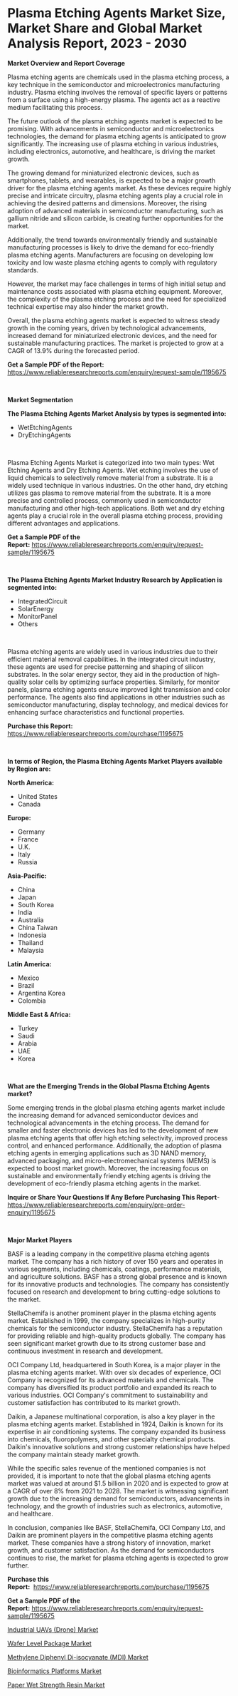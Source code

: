 <p><h1>Plasma Etching Agents Market Size, Market Share and Global Market Analysis Report, 2023 - 2030</h1></p><p><strong>Market Overview and Report Coverage</strong></p>
<p><p>Plasma etching agents are chemicals used in the plasma etching process, a key technique in the semiconductor and microelectronics manufacturing industry. Plasma etching involves the removal of specific layers or patterns from a surface using a high-energy plasma. The agents act as a reactive medium facilitating this process.</p><p>The future outlook of the plasma etching agents market is expected to be promising. With advancements in semiconductor and microelectronics technologies, the demand for plasma etching agents is anticipated to grow significantly. The increasing use of plasma etching in various industries, including electronics, automotive, and healthcare, is driving the market growth.</p><p>The growing demand for miniaturized electronic devices, such as smartphones, tablets, and wearables, is expected to be a major growth driver for the plasma etching agents market. As these devices require highly precise and intricate circuitry, plasma etching agents play a crucial role in achieving the desired patterns and dimensions. Moreover, the rising adoption of advanced materials in semiconductor manufacturing, such as gallium nitride and silicon carbide, is creating further opportunities for the market.</p><p>Additionally, the trend towards environmentally friendly and sustainable manufacturing processes is likely to drive the demand for eco-friendly plasma etching agents. Manufacturers are focusing on developing low toxicity and low waste plasma etching agents to comply with regulatory standards.</p><p>However, the market may face challenges in terms of high initial setup and maintenance costs associated with plasma etching equipment. Moreover, the complexity of the plasma etching process and the need for specialized technical expertise may also hinder the market growth.</p><p>Overall, the plasma etching agents market is expected to witness steady growth in the coming years, driven by technological advancements, increased demand for miniaturized electronic devices, and the need for sustainable manufacturing practices. The market is projected to grow at a CAGR of 13.9% during the forecasted period.</p></p>
<p><strong>Get a Sample PDF of the Report:</strong> <a href="https://www.reliableresearchreports.com/enquiry/request-sample/1195675">https://www.reliableresearchreports.com/enquiry/request-sample/1195675</a></p>
<p>&nbsp;</p>
<p><strong>Market Segmentation</strong></p>
<p><strong>The Plasma Etching Agents Market Analysis by types is segmented into:</strong></p>
<p><ul><li>WetEtchingAgents</li><li>DryEtchingAgents</li></ul></p>
<p>&nbsp;</p>
<p><p>Plasma Etching Agents Market is categorized into two main types: Wet Etching Agents and Dry Etching Agents. Wet etching involves the use of liquid chemicals to selectively remove material from a substrate. It is a widely used technique in various industries. On the other hand, dry etching utilizes gas plasma to remove material from the substrate. It is a more precise and controlled process, commonly used in semiconductor manufacturing and other high-tech applications. Both wet and dry etching agents play a crucial role in the overall plasma etching process, providing different advantages and applications.</p></p>
<p><strong>Get a Sample PDF of the Report:</strong>&nbsp;<a href="https://www.reliableresearchreports.com/enquiry/request-sample/1195675">https://www.reliableresearchreports.com/enquiry/request-sample/1195675</a></p>
<p>&nbsp;</p>
<p><strong>The Plasma Etching Agents Market Industry Research by Application is segmented into:</strong></p>
<p><ul><li>IntegratedCircuit</li><li>SolarEnergy</li><li>MonitorPanel</li><li>Others</li></ul></p>
<p>&nbsp;</p>
<p><p>Plasma etching agents are widely used in various industries due to their efficient material removal capabilities. In the integrated circuit industry, these agents are used for precise patterning and shaping of silicon substrates. In the solar energy sector, they aid in the production of high-quality solar cells by optimizing surface properties. Similarly, for monitor panels, plasma etching agents ensure improved light transmission and color performance. The agents also find applications in other industries such as semiconductor manufacturing, display technology, and medical devices for enhancing surface characteristics and functional properties.</p></p>
<p><strong>Purchase this Report:</strong>&nbsp; <a href="https://www.reliableresearchreports.com/purchase/1195675">https://www.reliableresearchreports.com/purchase/1195675</a></p>
<p>&nbsp;</p>
<p><strong>In terms of Region, the Plasma Etching Agents Market Players available by Region are:</strong></p>
<p>
    <p> <strong> North America: </strong>
        <ul>
            <li>United States</li>
            <li>Canada</li>
        </ul>
        </p> 
    <p> <strong> Europe: </strong>
        <ul>
            <li>Germany</li>
            <li>France</li>
            <li>U.K.</li>
            <li>Italy</li>
            <li>Russia</li>
        </ul>
        </p> 
    <p> <strong> Asia-Pacific: </strong>
        <ul>
            <li>China</li>
            <li>Japan</li>
            <li>South Korea</li>
            <li>India</li>
            <li>Australia</li>
            <li>China Taiwan</li>
            <li>Indonesia</li>
            <li>Thailand</li>
            <li>Malaysia</li>
        </ul>
        </p> 
    <p> <strong> Latin America: </strong>
        <ul>
            <li>Mexico</li>
            <li>Brazil</li>
            <li>Argentina Korea</li>
            <li>Colombia</li>
        </ul>
        </p> 
    <p> <strong> Middle East & Africa: </strong>
        <ul>
            <li>Turkey</li>
            <li>Saudi</li>
            <li>Arabia</li>
            <li>UAE</li>
            <li>Korea</li>
        </ul>
    </p>
    </p>
<p>&nbsp;</p>
<p><strong>What are the Emerging Trends in the Global Plasma Etching Agents market?</strong></p>
<p><p>Some emerging trends in the global plasma etching agents market include the increasing demand for advanced semiconductor devices and technological advancements in the etching process. The demand for smaller and faster electronic devices has led to the development of new plasma etching agents that offer high etching selectivity, improved process control, and enhanced performance. Additionally, the adoption of plasma etching agents in emerging applications such as 3D NAND memory, advanced packaging, and micro-electromechanical systems (MEMS) is expected to boost market growth. Moreover, the increasing focus on sustainable and environmentally friendly etching agents is driving the development of eco-friendly plasma etching agents in the market.</p></p>
<p><strong>Inquire or Share Your Questions If Any Before Purchasing This Report</strong>- <a href="https://www.reliableresearchreports.com/enquiry/pre-order-enquiry/1195675">https://www.reliableresearchreports.com/enquiry/pre-order-enquiry/1195675</a></p>
<p>&nbsp;</p>
<p><strong>Major Market Players</strong></p>
<p><p>BASF is a leading company in the competitive plasma etching agents market. The company has a rich history of over 150 years and operates in various segments, including chemicals, coatings, performance materials, and agriculture solutions. BASF has a strong global presence and is known for its innovative products and technologies. The company has consistently focused on research and development to bring cutting-edge solutions to the market.</p><p>StellaChemifa is another prominent player in the plasma etching agents market. Established in 1999, the company specializes in high-purity chemicals for the semiconductor industry. StellaChemifa has a reputation for providing reliable and high-quality products globally. The company has seen significant market growth due to its strong customer base and continuous investment in research and development.</p><p>OCI Company Ltd, headquartered in South Korea, is a major player in the plasma etching agents market. With over six decades of experience, OCI Company is recognized for its advanced materials and chemicals. The company has diversified its product portfolio and expanded its reach to various industries. OCI Company's commitment to sustainability and customer satisfaction has contributed to its market growth.</p><p>Daikin, a Japanese multinational corporation, is also a key player in the plasma etching agents market. Established in 1924, Daikin is known for its expertise in air conditioning systems. The company expanded its business into chemicals, fluoropolymers, and other specialty chemical products. Daikin's innovative solutions and strong customer relationships have helped the company maintain steady market growth.</p><p>While the specific sales revenue of the mentioned companies is not provided, it is important to note that the global plasma etching agents market was valued at around $1.5 billion in 2020 and is expected to grow at a CAGR of over 8% from 2021 to 2028. The market is witnessing significant growth due to the increasing demand for semiconductors, advancements in technology, and the growth of industries such as electronics, automotive, and healthcare.</p><p>In conclusion, companies like BASF, StellaChemifa, OCI Company Ltd, and Daikin are prominent players in the competitive plasma etching agents market. These companies have a strong history of innovation, market growth, and customer satisfaction. As the demand for semiconductors continues to rise, the market for plasma etching agents is expected to grow further.</p></p>
<p><strong>Purchase this Report:</strong>&nbsp;&nbsp;<a href="https://www.reliableresearchreports.com/purchase/1195675">https://www.reliableresearchreports.com/purchase/1195675</a></p>
<p></p>
<p><strong>Get a Sample PDF of the Report:</strong>&nbsp;<a href="https://www.reliableresearchreports.com/enquiry/request-sample/1195675">https://www.reliableresearchreports.com/enquiry/request-sample/1195675</a></p>
<p><p><a href="https://www.linkedin.com/pulse/industrial-uavs-drone-market-share-amp-new-trends-analysis-plzsc/">Industrial UAVs (Drone) Market</a></p><p><a href="https://medium.com/@hazelharvey1918/wafer-level-package-market-size-cagr-trends-2024-2030-cc1d36b9a726">Wafer Level Package Market</a></p><p><a href="https://www.linkedin.com/pulse/decoding-methylene-diphenyl-di-isocyanate-mdi-market-deep-72fce/">Methylene Diphenyl Di-isocyanate (MDI) Market</a></p><p><a href="https://medium.com/@kyliebodei/bioinformatics-platforms-market-size-cagr-trends-2024-2030-bc167fcd2359">Bioinformatics Platforms Market</a></p><p><a href="https://github.com/abbypearson7765/Market-Research-Report-List-1/blob/main/paper-wet-strength-resin-market.md">Paper Wet Strength Resin Market</a></p></p>